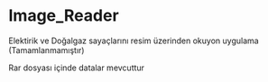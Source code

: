 # Image_Reader
Elektirik ve Doğalgaz sayaçlarını resim üzerinden okuyon uygulama (Tamamlanmamıştır)

Rar dosyası içinde datalar mevcuttur
